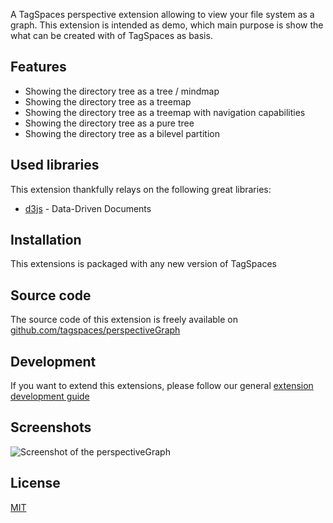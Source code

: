 A TagSpaces perspective extension allowing to view your file system as a graph. This extension is intended as demo, which main purpose is show the what can be created with of TagSpaces as basis.

## Features

* Showing the directory tree as a tree / mindmap
* Showing the directory tree as a treemap
* Showing the directory tree as a treemap with navigation capabilities
* Showing the directory tree as a pure tree
* Showing the directory tree as a bilevel partition

## Used libraries
This extension thankfully relays on the following great libraries:

* [d3js](https://d3js.org/) - Data-Driven Documents

## Installation

This extensions is packaged with any new version of TagSpaces

## Source code

The source code of this extension is freely available on [github.com/tagspaces/perspectiveGraph](https://github.com/tagspaces/perspectiveGraph/)

## Development

If you want to extend this extensions, please follow our general [extension development guide](http://tagspaces.org/documentation/extension-development-guide)

## Screenshots

![Screenshot of the perspectiveGraph](http://tagspaces.org/extensions/editorHTML/perspectiveGraph-screenshot.png)

## License

[MIT](https://github.com/tagspaces/perspectiveGraph/blob/master/LICENSE.txt)
